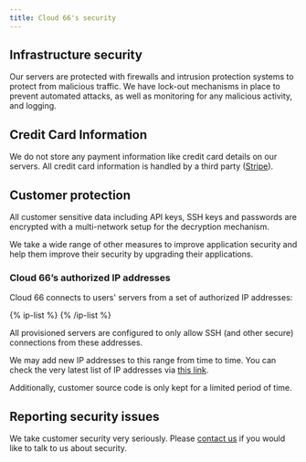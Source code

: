 ```yaml
---
title: Cloud 66's security
---
```


## Infrastructure security

Our servers are protected with firewalls and intrusion protection systems to protect from malicious traffic. We have lock-out mechanisms in place to prevent automated attacks, as well as monitoring for any malicious activity, and logging.

## Credit Card Information

We do not store any payment information like credit card details on our servers. All credit card information is handled by a third party ([Stripe](https://stripe.com/)).

## Customer protection

All customer sensitive data including API keys, SSH keys and passwords are encrypted with a multi-network setup for the decryption mechanism.

We take a wide range of other measures to improve application security and help them improve their security by upgrading their applications.

### Cloud 66’s authorized IP addresses

Cloud 66 connects to users' servers from a set of authorized IP addresses:

{% ip-list %}
{% /ip-list %}

All provisioned servers are configured to only allow SSH (and other secure) connections from these addresses. 

We may add new IP addresses to this range from time to time. You can check the very latest list of IP addresses via [this link](https://app.cloud66.com/authorized_ips).

Additionally, customer source code is only kept for a limited period of time.

## Reporting security issues

We take customer security very seriously. Please [contact us](mailto:hello@cloud66.com) if you would like to talk to us about security.

